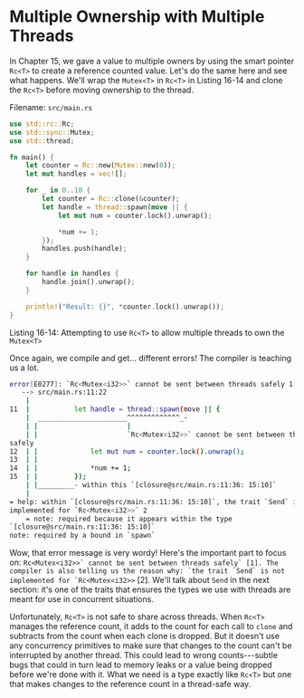# Multiple Ownership with Multiple Threads

In Chapter 15, we gave a value to multiple owners by using the smart pointer `Rc<T>` to create a reference counted value. Let's do the same here and see what happens. We'll wrap the `Mutex<T>` in `Rc<T>` in Listing 16-14 and clone the `Rc<T>` before moving ownership to the thread.

Filename: `src/main.rs`

```rust
use std::rc::Rc;
use std::sync::Mutex;
use std::thread;

fn main() {
    let counter = Rc::new(Mutex::new(0));
    let mut handles = vec![];

    for _ in 0..10 {
        let counter = Rc::clone(&counter);
        let handle = thread::spawn(move || {
            let mut num = counter.lock().unwrap();

            *num += 1;
        });
        handles.push(handle);
    }

    for handle in handles {
        handle.join().unwrap();
    }

    println!("Result: {}", *counter.lock().unwrap());
}
```

Listing 16-14: Attempting to use `Rc<T>` to allow multiple threads to own the `Mutex<T>`

Once again, we compile and get... different errors! The compiler is teaching us a lot.

```bash
error[E0277]: `Rc<Mutex<i32>>` cannot be sent between threads safely 1
   --> src/main.rs:11:22
    |
11  |           let handle = thread::spawn(move || {
    |  ______________________^^^^^^^^^^^^^_-
    | |                      |
    | |                      `Rc<Mutex<i32>>` cannot be sent between threads
safely
12  | |             let mut num = counter.lock().unwrap();
13  | |
14  | |             *num += 1;
15  | |         });
    | |_________- within this `[closure@src/main.rs:11:36: 15:10]`
    |
= help: within `[closure@src/main.rs:11:36: 15:10]`, the trait `Send` is not
implemented for `Rc<Mutex<i32>>` 2
    = note: required because it appears within the type
`[closure@src/main.rs:11:36: 15:10]`
note: required by a bound in `spawn`
```

Wow, that error message is very wordy! Here's the important part to focus on: `` Rc<Mutex<i32>>` cannot be sent between threads safely` [1]. The compiler is also telling us the reason why: `the trait `Send` is not implemented for `Rc<Mutex<i32>> `` \[2\]. We'll talk about `Send` in the next section: it's one of the traits that ensures the types we use with threads are meant for use in concurrent situations.

Unfortunately, `Rc<T>` is not safe to share across threads. When `Rc<T>` manages the reference count, it adds to the count for each call to `clone` and subtracts from the count when each clone is dropped. But it doesn't use any concurrency primitives to make sure that changes to the count can't be interrupted by another thread. This could lead to wrong counts---subtle bugs that could in turn lead to memory leaks or a value being dropped before we're done with it. What we need is a type exactly like `Rc<T>` but one that makes changes to the reference count in a thread-safe way.

